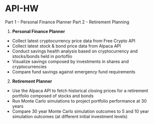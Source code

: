 # API-HW

Part 1 - Personal Finance Planner
Part 2 - Retirement Planning
1. **Personal Finance Planner**
- Collect latest cryptocurrency price data from Free Crypto API
- Collect latest stock & bond price data from Alpaca API
- Conduct savings health analysis based on cryptocurrency and stocks/bonds held in portoflio
- Visualize savings composed by investments in shares and cryptocurrencies
- Compare fund savings against emergency fund requirements

2. **Retirement Planner**
- Use the Alpaca API to fetch historical closing prices for a retirement portfolio composed of stocks and bonds
- Run Monte Carlo simulations to project portfolio performance at 30 years
- Compare 30 year Monte Carlo simulation outcomes to 5 and 10 year simulation outcomes (at different initial investment levels)